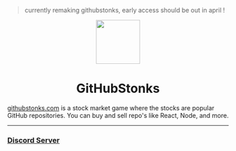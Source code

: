 > currently remaking githubstonks, early access should be out in april !

<div align="center">
<img align="center" width="100" height="100" src="client/public/ghs.png">
<h1>GitHubStonks</h1>

</div>

<a href="https://githubstonks.com/" target="_blank">githubstonks.com</a> is a stock market game where the stocks are popular GitHub repositories. You can buy and sell repo's like React, Node, and more.

---

### [Discord Server](https://discord.gg/n7uR5CbM2u)
